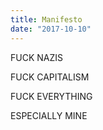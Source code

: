 ```yaml
---
title: Manifesto
date: "2017-10-10"
---
```


FUCK NAZIS

FUCK CAPITALISM

FUCK EVERYTHING

ESPECIALLY MINE